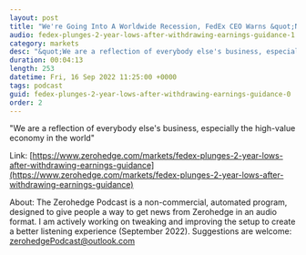 ```yaml
---
layout: post
title: "We're Going Into A Worldwide Recession, FedEx CEO Warns &quot;Numbers Don't Portend Very Well&quot;"
audio: fedex-plunges-2-year-lows-after-withdrawing-earnings-guidance-1
category: markets
desc: "&quot;We are a reflection of everybody else's business, especially the high-value economy in the world&quot;"
duration: 00:04:13
length: 253
datetime: Fri, 16 Sep 2022 11:25:00 +0000
tags: podcast
guid: fedex-plunges-2-year-lows-after-withdrawing-earnings-guidance-0
order: 2
---
```

&quot;We are a reflection of everybody else's business, especially the high-value economy in the world&quot;

Link: [https://www.zerohedge.com/markets/fedex-plunges-2-year-lows-after-withdrawing-earnings-guidance](https://www.zerohedge.com/markets/fedex-plunges-2-year-lows-after-withdrawing-earnings-guidance)

About: The Zerohedge Podcast is a non-commercial, automated program, designed to give people a way to get news from Zerohedge in an audio format.  I am actively working on tweaking and improving the setup to create a better listening experience (September 2022).  Suggestions are welcome: [zerohedgePodcast@outlook.com](mailto:zerohedgePodcast@outlook.com)